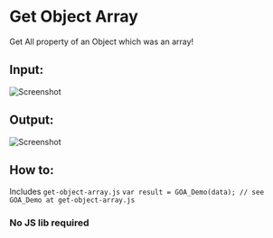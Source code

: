 # Get Object Array
Get All property of an Object which was an array!

## Input:
![Screenshot](https://i.imgur.com/kGRC8pT.png)

## Output:
![Screenshot](https://i.imgur.com/uT8DAJN.png)

## How to:
Includes `get-object-array.js`
`
  var result = GOA_Demo(data);
  // see GOA_Demo at get-object-array.js
`

### No JS lib required
